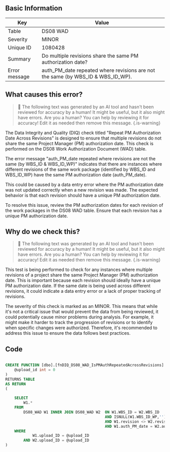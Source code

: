 ## Basic Information
| Key         | Value          |
|-------------|----------------|
| Table       | DS08 WAD |
| Severity    | MINOR |
| Unique ID   | 1080428   |
| Summary     | Do multiple revisions share the same PM authorization date? |
| Error message | auth_PM_date repeated where revisions are not the same (by WBS_ID & WBS_ID_WP). |

## What causes this error?

> :robot: The following text was generated by an AI tool and hasn't been reviewed for accuracy by a human! It might be useful, but it also might have errors. Are you a human? You can help by reviewing it for accuracy! Edit it as needed then remove this message.
{.is-warning}

The Data Integrity and Quality (DIQ) check titled "Repeat PM Authorization Date Across Revisions" is designed to ensure that multiple revisions do not share the same Project Manager (PM) authorization date. This check is performed on the DS08 Work Authorization Document (WAD) table.

The error message "auth_PM_date repeated where revisions are not the same (by WBS_ID & WBS_ID_WP)" indicates that there are instances where different revisions of the same work package (identified by WBS_ID and WBS_ID_WP) have the same PM authorization date (auth_PM_date). 

This could be caused by a data entry error where the PM authorization date was not updated correctly when a new revision was made. The expected behavior is that each revision should have a unique PM authorization date. 

To resolve this issue, review the PM authorization dates for each revision of the work packages in the DS08 WAD table. Ensure that each revision has a unique PM authorization date.
## Why do we check this?

> :robot: The following text was generated by an AI tool and hasn't been reviewed for accuracy by a human! It might be useful, but it also might have errors. Are you a human? You can help by reviewing it for accuracy! Edit it as needed then remove this message.
{.is-warning}

This test is being performed to check for any instances where multiple revisions of a project share the same Project Manager (PM) authorization date. This is important because each revision should ideally have a unique PM authorization date. If the same date is being used across different revisions, it could indicate a data entry error or a lack of proper tracking of revisions.

The severity of this check is marked as an MINOR. This means that while it's not a critical issue that would prevent the data from being reviewed, it could potentially cause minor problems during analysis. For example, it might make it harder to track the progression of revisions or to identify when specific changes were authorized. Therefore, it's recommended to address this issue to ensure the data follows best practices.
## Code

```sql

CREATE FUNCTION [dbo].[fnDIQ_DS08_WAD_IsPMAuthRepeatedAcrossRevisions] (
	@upload_id int = 0
)
RETURNS TABLE
AS RETURN
(
	
	SELECT 
		W1.*
	FROM
		DS08_WAD W1 INNER JOIN DS08_WAD W2 	ON W1.WBS_ID = W2.WBS_ID
											AND ISNULL(W1.WBS_ID_WP,'') = ISNULL(W2.WBS_ID_WP,'')
											AND W1.revision <> W2.revision
											AND W1.auth_PM_date = W2.auth_PM_date
	WHERE
			W1.upload_ID = @upload_ID
		AND	W2.upload_ID = @upload_ID
)
```
